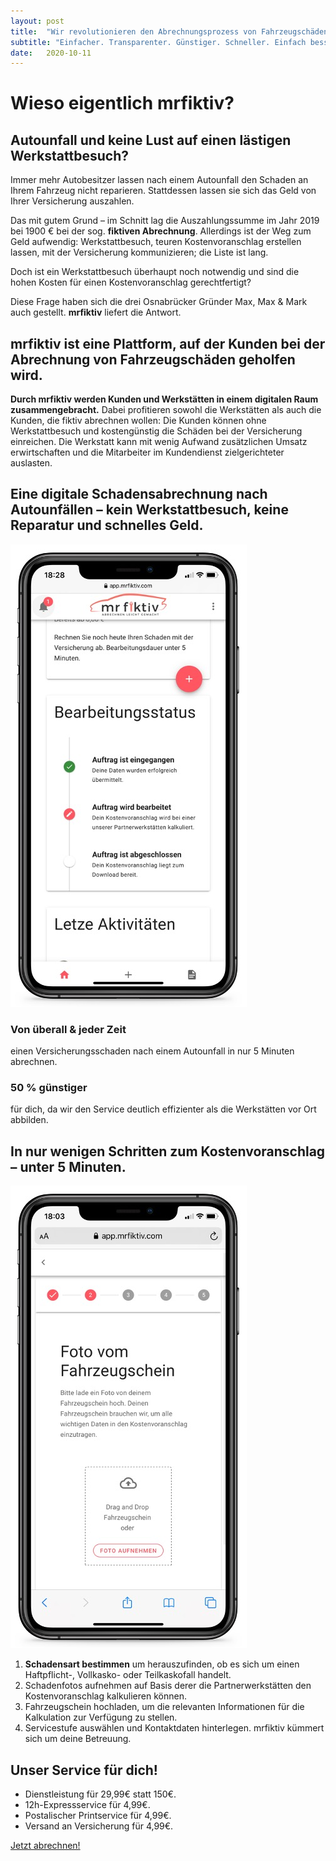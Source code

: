 ```yaml
---
layout: post
title:  "Wir revolutionieren den Abrechnungsprozess von Fahrzeugschäden mit Ihrer Versicherung."
subtitle: "Einfacher. Transparenter. Günstiger. Schneller. Einfach besser."
date:   2020-10-11
---
```


# Wieso eigentlich mrfiktiv?

## Autounfall und keine Lust auf einen lästigen Werkstattbesuch?

Immer mehr Autobesitzer lassen nach einem Autounfall den Schaden an Ihrem Fahrzeug nicht reparieren. Stattdessen lassen sie sich das Geld von Ihrer Versicherung auszahlen.

Das mit gutem Grund – im Schnitt lag die Auszahlungssumme im Jahr 2019 bei 1900 € bei der sog. **fiktiven Abrechnung**. Allerdings ist der Weg zum Geld aufwendig: Werkstattbesuch, teuren Kostenvoranschlag erstellen lassen, mit der Versicherung kommunizieren; die Liste ist lang.

Doch ist ein Werkstattbesuch überhaupt noch notwendig und sind die hohen Kosten für einen Kostenvoranschlag gerechtfertigt?

Diese Frage haben sich die drei Osnabrücker Gründer Max, Max & Mark auch gestellt. **mrfiktiv** liefert die Antwort.

## mrfiktiv ist eine Plattform, auf der Kunden bei der Abrechnung von Fahrzeugschäden geholfen wird.

**Durch mrfiktiv werden Kunden und Werkstätten in einem digitalen Raum zusammengebracht.** Dabei profitieren sowohl die Werkstätten als auch die Kunden, die fiktiv abrechnen wollen: Die Kunden können ohne Werkstattbesuch und kostengünstig die Schäden bei der Versicherung einreichen. Die Werkstatt kann mit wenig Aufwand zusätzlichen Umsatz erwirtschaften und die Mitarbeiter im Kundendienst zielgerichteter auslasten.

## Eine digitale Schadensabrechnung nach Autounfällen – kein Werkstattbesuch, keine Reparatur und schnelles Geld.


![screenshot von mrfiktiv vom bearbeitungsstatus](images/posts/2020-10-11-mrfiktiv-wir-revolutionieren-den-fiktiven-abrechnugnsprozess/screenshot_1.jpg)

### Von überall & jeder Zeit

einen Versicherungsschaden nach einem Autounfall in nur 5 Minuten abrechnen.

### 50 % günstiger

für dich, da wir den Service deutlich effizienter als die Werkstätten vor Ort abbilden.

## In nur wenigen Schritten zum Kostenvoranschlag – unter 5 Minuten.

![screenshot von mrfiktiv fahrzeugschein hochladen](images/posts/2020-10-11-mrfiktiv-wir-revolutionieren-den-fiktiven-abrechnugnsprozess/screenshot_2.jpg)

1. **Schadensart bestimmen** um herauszufinden, ob es sich um einen Haftpflicht-, Vollkasko- oder Teilkaskofall handelt.
2. Schadenfotos aufnehmen auf Basis derer die Partnerwerkstätten den Kostenvoranschlag kalkulieren können.
3. Fahrzeugschein hochladen, um die relevanten Informationen für die Kalkulation zur Verfügung zu stellen.
4. Servicestufe auswählen und Kontaktdaten hinterlegen. mrfiktiv kümmert sich um deine Betreuung.

## Unser Service für dich!

- Dienstleistung für 29,99€ statt 150€.
- 12h-Expressservice für 4,99€.
- Postalischer Printservice für 4,99€.
- Versand an Versicherung für 4,99€.

[Jetzt abrechnen!](https://app.mrfiktiv.com)